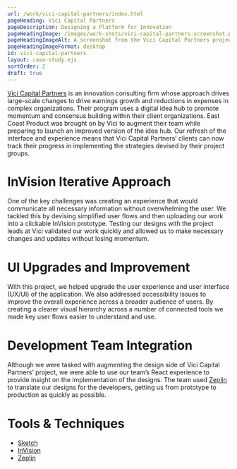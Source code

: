 ```yaml
---
url: /work/vici-capital-partners/index.html
pageHeading: Vici Capital Partners
pageDescription: Designing a Platform for Innovation
pageHeadingImage: /images/work-shots/vici-capital-partners-screenshot.png
pageHeadingImageAlt: A screenshot from the Vici Capital Partners project.
pageHeadingImageFormat: desktop
id: vici-capital-partners
layout: case-study.ejs
sortOrder: 2
draft: true
---
```


<p class="paragraph--major"><a href="http://www.vicicp.com/">Vici Capital Partners</a> is an innovation consulting firm whose approach drives large-scale changes to drive earnings growth and reductions in expenses in complex organizations. Their program uses a digital idea hub to promote momentum and consensus building within their client organizations. East Coast Product was brought on by Vici to augment their team while preparing to launch an improved version of the idea hub. Our refresh of the interface and experience means that Vici Capital Partners’ clients can now track their progress in implementing the strategies devised by their project groups.</p>

<h1 class="text-heading-one">InVision Iterative Approach</h1>

<p>One of the key challenges was creating an experience that would communicate all necessary information without overwhelming the user. We tackled this by devising simplified user flows and then uploading our work into a clickable InVision prototype. Testing our designs with the project leads at Vici validated our work quickly and allowed us to make necessary changes and updates without losing momentum.</p>

<h1 class="text-heading-one">UI Upgrades and Improvement</h1>

<p>With this project, we helped upgrade the user experience and user interface (UX/UI) of the application. We also addressed accessibility issues to improve the overall experience across a broader audience of users. By creating a clearer visual hierarchy across a number of connected tools we made key user flows easier to understand and use.</p>

<h1 class="text-heading-one">Development Team Integration</h1>

<p>Although we were tasked with augmenting the design side of Vici Capital Partners’ project, we were able to use our team’s React experience to provide insight on the implementation of the designs. The team used <a href="https://zeplin.io/">Zeplin</a> to translate our designs for the developers, getting us from prototype to production as quickly as possible.</p>

<h1 class="text-heading-one">Tools &amp; Techniques</h1>

<ul>
  <li><a href="https://www.sketchapp.com/">Sketch</a></li>
  <li><a href="https://www.invisionapp.com/">InVision</a></li>
  <li><a href="https://zeplin.io/">Zeplin</a></li>
</ul>
